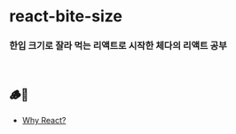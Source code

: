 # react-bite-size
### 한입 크기로 잘라 먹는 리액트로 시작한 체다의 리액트 공부
<br>

## 🪵🚗
- [Why React?](https://github.com/Chedda98/react-bite-size/blob/main/%EA%B3%B5%EB%B6%80%20%EA%B8%B0%EB%A1%9D%EC%9E%A5/why%20react.md)

